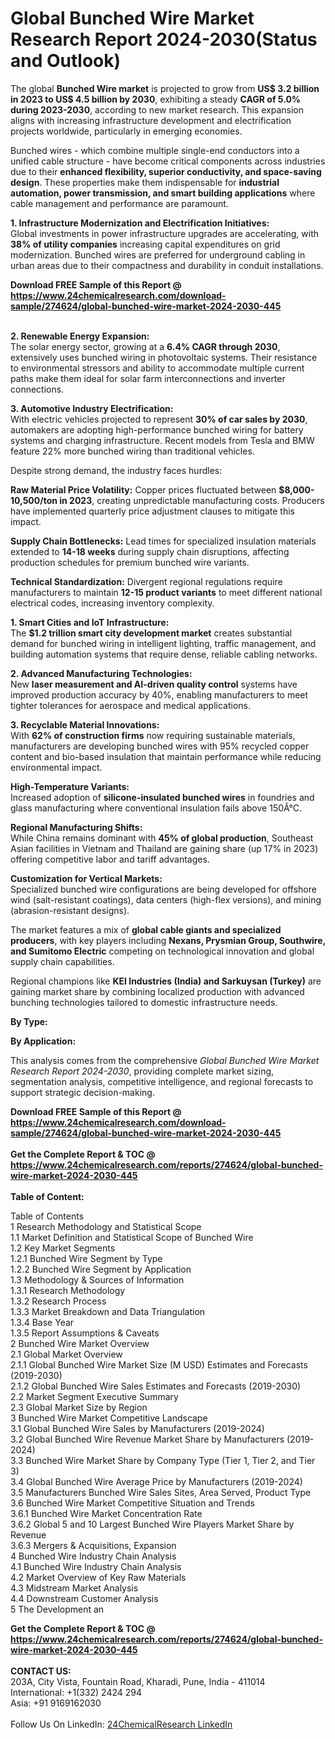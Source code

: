 <h1>Global Bunched Wire Market Research Report 2024-2030(Status and Outlook)</h1><p>The global <strong>Bunched Wire market</strong> is projected to grow from <strong>US$ 3.2 billion in 2023 to US$ 4.5 billion by 2030</strong>, exhibiting a steady <strong>CAGR of 5.0% during 2023-2030</strong>, according to new market research. This expansion aligns with increasing infrastructure development and electrification projects worldwide, particularly in emerging economies.</p><p>Bunched wires - which combine multiple single-end conductors into a unified cable structure - have become critical components across industries due to their <strong>enhanced flexibility, superior conductivity, and space-saving design</strong>. These properties make them indispensable for <strong>industrial automation, power transmission, and smart building applications</strong> where cable management and performance are paramount.</p><p><strong>1. Infrastructure Modernization and Electrification Initiatives:</strong><br>
Global investments in power infrastructure upgrades are accelerating, with <strong>38% of utility companies</strong> increasing capital expenditures on grid modernization. Bunched wires are preferred for underground cabling in urban areas due to their compactness and durability in conduit installations.</p><div><b>Download FREE Sample of this Report @ 
            <a href="https://www.24chemicalresearch.com/download-sample/274624/global-bunched-wire-market-2024-2030-445">
            https://www.24chemicalresearch.com/download-sample/274624/global-bunched-wire-market-2024-2030-445</a></b></div><br><p><strong>2. Renewable Energy Expansion:</strong><br>
The solar energy sector, growing at a <strong>6.4% CAGR through 2030</strong>, extensively uses bunched wiring in photovoltaic systems. Their resistance to environmental stressors and ability to accommodate multiple current paths make them ideal for solar farm interconnections and inverter connections.</p><p><strong>3. Automotive Industry Electrification:</strong><br>
With electric vehicles projected to represent <strong>30% of car sales by 2030</strong>, automakers are adopting high-performance bunched wiring for battery systems and charging infrastructure. Recent models from Tesla and BMW feature 22% more bunched wiring than traditional vehicles.</p><p>Despite strong demand, the industry faces hurdles:</p><p><strong>Raw Material Price Volatility:</strong> Copper prices fluctuated between <strong>$8,000-10,500/ton in 2023</strong>, creating unpredictable manufacturing costs. Producers have implemented quarterly price adjustment clauses to mitigate this impact.</p><p><strong>Supply Chain Bottlenecks:</strong> Lead times for specialized insulation materials extended to <strong>14-18 weeks</strong> during supply chain disruptions, affecting production schedules for premium bunched wire variants.</p><p><strong>Technical Standardization:</strong> Divergent regional regulations require manufacturers to maintain <strong>12-15 product variants</strong> to meet different national electrical codes, increasing inventory complexity.</p><p><strong>1. Smart Cities and IoT Infrastructure:</strong><br>
The <strong>$1.2 trillion smart city development market</strong> creates substantial demand for bunched wiring in intelligent lighting, traffic management, and building automation systems that require dense, reliable cabling networks.</p><p><strong>2. Advanced Manufacturing Technologies:</strong><br>
New <strong>laser measurement and AI-driven quality control</strong> systems have improved production accuracy by 40%, enabling manufacturers to meet tighter tolerances for aerospace and medical applications.</p><p><strong>3. Recyclable Material Innovations:</strong><br>
With <strong>62% of construction firms</strong> now requiring sustainable materials, manufacturers are developing bunched wires with 95% recycled copper content and bio-based insulation that maintain performance while reducing environmental impact.</p><p><strong>High-Temperature Variants:</strong><br>
	Increased adoption of <strong>silicone-insulated bunched wires</strong> in foundries and glass manufacturing where conventional insulation fails above 150Â°C.</p><p><strong>Regional Manufacturing Shifts:</strong><br>
	While China remains dominant with <strong>45% of global production</strong>, Southeast Asian facilities in Vietnam and Thailand are gaining share (up 17% in 2023) offering competitive labor and tariff advantages.</p><p><strong>Customization for Vertical Markets:</strong><br>
	Specialized bunched wire configurations are being developed for offshore wind (salt-resistant coatings), data centers (high-flex versions), and mining (abrasion-resistant designs).</p><p>The market features a mix of <strong>global cable giants and specialized producers</strong>, with key players including <strong>Nexans, Prysmian Group, Southwire, and Sumitomo Electric</strong> competing on technological innovation and global supply chain capabilities.</p><p>Regional champions like <strong>KEI Industries (India) and Sarkuysan (Turkey)</strong> are gaining market share by combining localized production with advanced bunching technologies tailored to domestic infrastructure needs.</p><p><strong>By Type:</strong></p><p><strong>By Application:</strong></p><p>This analysis comes from the comprehensive <em>Global Bunched Wire Market Research Report 2024-2030</em>, providing complete market sizing, segmentation analysis, competitive intelligence, and regional forecasts to support strategic decision-making.</p><div><b>Download FREE Sample of this Report @ 
            <a href="https://www.24chemicalresearch.com/download-sample/274624/global-bunched-wire-market-2024-2030-445">
            https://www.24chemicalresearch.com/download-sample/274624/global-bunched-wire-market-2024-2030-445</a></b></div><br><div><b>Get the Complete Report & TOC @ 
            <a href="https://www.24chemicalresearch.com/reports/274624/global-bunched-wire-market-2024-2030-445">
            https://www.24chemicalresearch.com/reports/274624/global-bunched-wire-market-2024-2030-445</a></b></div><br>
            <b>Table of Content:</b><p>Table of Contents<br />
1 Research Methodology and Statistical Scope<br />
1.1 Market Definition and Statistical Scope of Bunched Wire<br />
1.2 Key Market Segments<br />
1.2.1 Bunched Wire Segment by Type<br />
1.2.2 Bunched Wire Segment by Application<br />
1.3 Methodology & Sources of Information<br />
1.3.1 Research Methodology<br />
1.3.2 Research Process<br />
1.3.3 Market Breakdown and Data Triangulation<br />
1.3.4 Base Year<br />
1.3.5 Report Assumptions & Caveats<br />
2 Bunched Wire Market Overview<br />
2.1 Global Market Overview<br />
2.1.1 Global Bunched Wire Market Size (M USD) Estimates and Forecasts (2019-2030)<br />
2.1.2 Global Bunched Wire Sales Estimates and Forecasts (2019-2030)<br />
2.2 Market Segment Executive Summary<br />
2.3 Global Market Size by Region<br />
3 Bunched Wire Market Competitive Landscape<br />
3.1 Global Bunched Wire Sales by Manufacturers (2019-2024)<br />
3.2 Global Bunched Wire Revenue Market Share by Manufacturers (2019-2024)<br />
3.3 Bunched Wire Market Share by Company Type (Tier 1, Tier 2, and Tier 3)<br />
3.4 Global Bunched Wire Average Price by Manufacturers (2019-2024)<br />
3.5 Manufacturers Bunched Wire Sales Sites, Area Served, Product Type<br />
3.6 Bunched Wire Market Competitive Situation and Trends<br />
3.6.1 Bunched Wire Market Concentration Rate<br />
3.6.2 Global 5 and 10 Largest Bunched Wire Players Market Share by Revenue<br />
3.6.3 Mergers & Acquisitions, Expansion<br />
4 Bunched Wire Industry Chain Analysis<br />
4.1 Bunched Wire Industry Chain Analysis<br />
4.2 Market Overview of Key Raw Materials<br />
4.3 Midstream Market Analysis<br />
4.4 Downstream Customer Analysis<br />
5 The Development an</p><div><b>Get the Complete Report & TOC @ 
            <a href="https://www.24chemicalresearch.com/reports/274624/global-bunched-wire-market-2024-2030-445">
            https://www.24chemicalresearch.com/reports/274624/global-bunched-wire-market-2024-2030-445</a></b></div><br><b>CONTACT US:</b><br>
            203A, City Vista, Fountain Road, Kharadi, Pune, India - 411014<br>
            International: +1(332) 2424 294<br>
            Asia: +91 9169162030 <br><br>
            Follow Us On LinkedIn: <a href="https://www.linkedin.com/company/24chemicalresearch/">24ChemicalResearch LinkedIn</a>